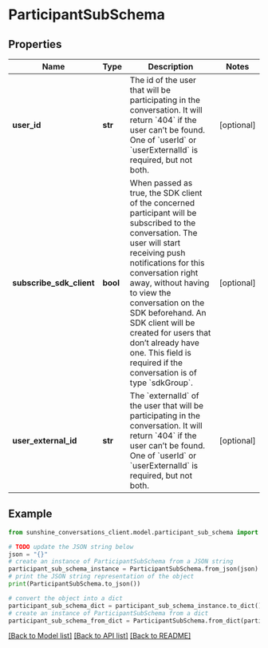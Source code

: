# ParticipantSubSchema


## Properties

Name | Type | Description | Notes
------------ | ------------- | ------------- | -------------
**user_id** | **str** | The id of the user that will be participating in the conversation. It will return &#x60;404&#x60; if the user can’t be found. One of &#x60;userId&#x60; or &#x60;userExternalId&#x60; is required, but not both. | [optional] 
**subscribe_sdk_client** | **bool** | When passed as true, the SDK client of the concerned participant will be subscribed to the conversation. The user will start receiving push notifications for this conversation right away, without having to view the conversation on the SDK beforehand. An SDK client will be created for users that don’t already have one. This field is required if the conversation is of type &#x60;sdkGroup&#x60;. | [optional] 
**user_external_id** | **str** | The &#x60;externalId&#x60; of the user that will be participating in the conversation. It will return &#x60;404&#x60; if the user can’t be found. One of &#x60;userId&#x60; or &#x60;userExternalId&#x60; is required, but not both. | [optional] 

## Example

```python
from sunshine_conversations_client.model.participant_sub_schema import ParticipantSubSchema

# TODO update the JSON string below
json = "{}"
# create an instance of ParticipantSubSchema from a JSON string
participant_sub_schema_instance = ParticipantSubSchema.from_json(json)
# print the JSON string representation of the object
print(ParticipantSubSchema.to_json())

# convert the object into a dict
participant_sub_schema_dict = participant_sub_schema_instance.to_dict()
# create an instance of ParticipantSubSchema from a dict
participant_sub_schema_from_dict = ParticipantSubSchema.from_dict(participant_sub_schema_dict)
```
[[Back to Model list]](../README.md#documentation-for-models) [[Back to API list]](../README.md#documentation-for-api-endpoints) [[Back to README]](../README.md)


